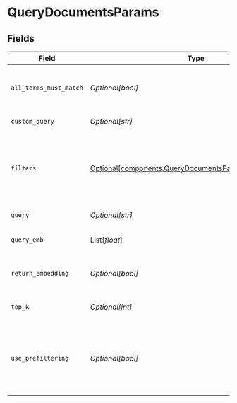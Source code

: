 # QueryDocumentsParams


## Fields

| Field                                                                                                                                                    | Type                                                                                                                                                     | Required                                                                                                                                                 | Description                                                                                                                                              |
| -------------------------------------------------------------------------------------------------------------------------------------------------------- | -------------------------------------------------------------------------------------------------------------------------------------------------------- | -------------------------------------------------------------------------------------------------------------------------------------------------------- | -------------------------------------------------------------------------------------------------------------------------------------------------------- |
| `all_terms_must_match`                                                                                                                                   | *Optional[bool]*                                                                                                                                         | :heavy_minus_sign:                                                                                                                                       | Specifies if returned documents must match all query terms.                                                                                              |
| `custom_query`                                                                                                                                           | *Optional[str]*                                                                                                                                          | :heavy_minus_sign:                                                                                                                                       | Sends a custom query.                                                                                                                                    |
| `filters`                                                                                                                                                | [Optional[components.QueryDocumentsParamsHaystackFilters]](../../models/components/querydocumentsparamshaystackfilters.md)                               | :heavy_minus_sign:                                                                                                                                       | Filters you can use to narrow down the search. For more information, see [metadata filtering](https://docs.haystack.deepset.ai/docs/metadata-filtering). |
| `query`                                                                                                                                                  | *Optional[str]*                                                                                                                                          | :heavy_minus_sign:                                                                                                                                       | The search query                                                                                                                                         |
| `query_emb`                                                                                                                                              | List[*float*]                                                                                                                                            | :heavy_minus_sign:                                                                                                                                       | The vector representation of the query.                                                                                                                  |
| `return_embedding`                                                                                                                                       | *Optional[bool]*                                                                                                                                         | :heavy_minus_sign:                                                                                                                                       | Returns vector representations of the documents.                                                                                                         |
| `top_k`                                                                                                                                                  | *Optional[int]*                                                                                                                                          | :heavy_minus_sign:                                                                                                                                       | The number of results to return.                                                                                                                         |
| `use_prefiltering`                                                                                                                                       | *Optional[bool]*                                                                                                                                         | :heavy_minus_sign:                                                                                                                                       | Specifies if documents should be prefiltered in the document store instead of within the retriever.                                                      |